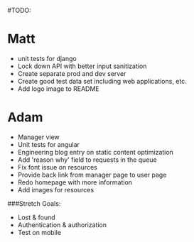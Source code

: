 #TODO:

# Matt
* unit tests for django
* Lock down API with better input sanitization
* Create separate prod and dev server
* Create good test data set including web applications, etc.
* Add logo image to README

# Adam
* Manager view
* Unit tests for angular
* Engineering blog entry on static content optimization
* Add 'reason why' field to requests in the queue
* Fix font issue on resources
* Provide back link from manager page to user page
* Redo homepage with more information
* Add images for resources

###Stretch Goals:
* Lost & found
* Authentication & authorization
* Test on mobile

